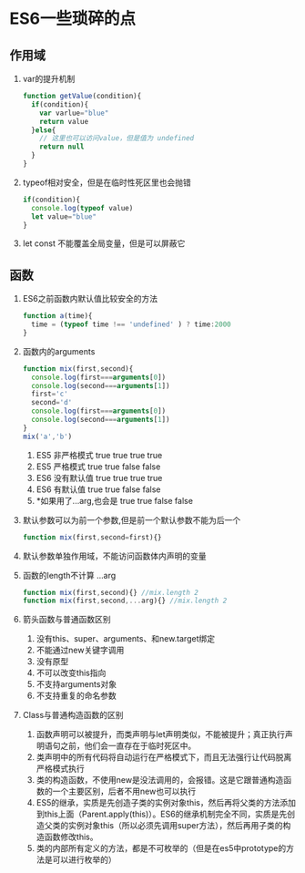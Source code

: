 # ES6一些琐碎的点

## 作用域

1. var的提升机制

    ```javascript
    function getValue(condition){
      if(condition){
        var varlue="blue"
        return value
      }else{
        // 这里也可以访问value，但是值为 undefined
        return null
      }
    }
    ```

2. typeof相对安全，但是在临时性死区里也会抛错

    ```javascript
    if(condition){
      console.log(typeof value)
      let value="blue"
    }
    ```

3. let const 不能覆盖全局变量，但是可以屏蔽它

## 函数

1. ES6之前函数内默认值比较安全的方法

    ```javascript
    function a(time){
      time = (typeof time !== 'undefined' ) ? time:2000
    }
    ```

2. 函数内的arguments

    ```javascript
    function mix(first,second){
      console.log(first===arguments[0])
      console.log(second===arguments[1])
      first='c'
      second='d'
      console.log(first===arguments[0])
      console.log(second===arguments[1])
    }
    mix('a','b')
    ```

    1. ES5 非严格模式 true true true true
    2. ES5 严格模式   true true false false
    3. ES6 没有默认值 true true true true
    4. ES6 有默认值 true true false false
    5. *如果用了...arg,也会是 true true false false

3. 默认参数可以为前一个参数,但是前一个默认参数不能为后一个

    ```javascript
    function mix(first,second=first){}
    ```

4. 默认参数单独作用域，不能访问函数体内声明的变量
5. 函数的length不计算 ...arg

    ```javascript
    function mix(first,second){} //mix.length 2
    function mix(first,second,...arg){} //mix.length 2
    ```

6. 箭头函数与普通函数区别
    1. 没有this、super、arguments、和new.target绑定
    2. 不能通过new关键字调用
    3. 没有原型
    4. 不可以改变this指向
    5. 不支持arguments对象
    6. 不支持重复的命名参数

7. Class与普通构造函数的区别
    1. 函数声明可以被提升，而类声明与let声明类似，不能被提升；真正执行声明语句之前，他们会一直存在于临时死区中。
    2. 类声明中的所有代码将自动运行在严格模式下，而且无法强行让代码脱离严格模式执行
    3. 类的构造函数，不使用new是没法调用的，会报错。这是它跟普通构造函数的一个主要区别，后者不用new也可以执行
    4. ES5的继承，实质是先创造子类的实例对象this，然后再将父类的方法添加到this上面（Parent.apply(this)）。ES6的继承机制完全不同，实质是先创造父类的实例对象this（所以必须先调用super方法），然后再用子类的构造函数修改this。
    5. 类的内部所有定义的方法，都是不可枚举的（但是在es5中prototype的方法是可以进行枚举的）

